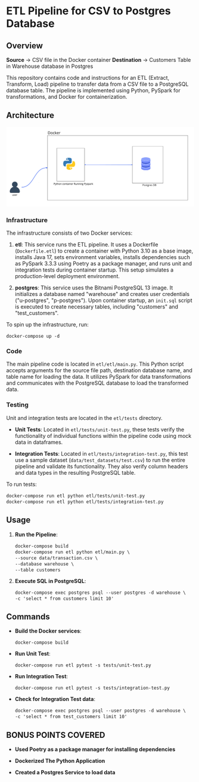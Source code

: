 # ETL Pipeline for CSV to Postgres Database

## Overview

**Source** -> CSV file in the Docker container
**Destination** -> Customers Table in Warehouse database in Postgres


This repository contains code and instructions for an ETL (Extract, Transform, Load) pipeline to transfer data from a CSV file to a PostgreSQL database table.
The pipeline is implemented using Python, PySpark for transformations, and Docker for containerization.

## Architecture
![Architecture Diagram](local-arch.jpg)
### Infrastructure

The infrastructure consists of two Docker services:

1. **etl**: This service runs the ETL pipeline. It uses a Dockerfile (`Dockerfile.etl`) to create a container with Python 3.10 as a base image, installs Java 17, sets environment variables, installs dependencies such as PySpark 3.3.3 using Poetry as a package manager, and runs unit and integration tests during container startup. This setup simulates a production-level deployment environment.

2. **postgres**: This service uses the Bitnami PostgreSQL 13 image. It initializes a database named "warehouse" and creates user credentials ("u-postgres", "p-postgres"). Upon container startup, an `init.sql` script is executed to create necessary tables, including "customers" and "test_customers".

To spin up the infrastructure, run:

```
docker-compose up -d
```

### Code

The main pipeline code is located in `etl/etl/main.py`. This Python script accepts arguments for the source file path, destination database name, and table name for loading the data. It utilizes PySpark for data transformations and communicates with the PostgreSQL database to load the transformed data.

### Testing

Unit and integration tests are located in the `etl/tests` directory.

- **Unit Tests**: Located in `etl/tests/unit-test.py`, these tests verify the functionality of individual functions within the pipeline code using mock data in dataframes.

- **Integration Tests**: Located in `etl/tests/integration-test.py`, this test use a sample dataset (`data/test_datasets/test.csv`) to run the entire pipeline and validate its functionality. They also verify column headers and data types in the resulting PostgreSQL table.

To run tests:

```
docker-compose run etl python etl/tests/unit-test.py
docker-compose run etl python etl/tests/integration-test.py
```

## Usage

1. **Run the Pipeline**:

    ```
    docker-compose build
    docker-compose run etl python etl/main.py \
    --source data/transaction.csv \
    --database warehouse \
    --table customers
    ```

2. **Execute SQL in PostgreSQL**:

    ```
    docker-compose exec postgres psql --user postgres -d warehouse \
    -c 'select * from customers limit 10'
    ```

## Commands

- **Build the Docker services**:

    ```
    docker-compose build
    ```

- **Run Unit Test**:

    ```
    docker-compose run etl pytest -s tests/unit-test.py
    ```

- **Run Integration Test**:

    ```
    docker-compose run etl pytest -s tests/integration-test.py
    ```
- **Check for Integration Test data**:

    ```
    docker-compose exec postgres psql --user postgres -d warehouse \
    -c 'select * from test_customers limit 10'
    ```
## BONUS POINTS COVERED

- **Used Poetry as a package manager for installing dependencies**

- **Dockerized The Python Application**

- **Created a Postgres Service to load data**